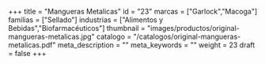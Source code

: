 +++
title = "Mangueras Metalicas"
id = "23"
marcas = ["Garlock","Macoga"]
familias = ["Sellado"]
industrias = ["Alimentos y Bebidas","Biofarmacéuticos"]
thumbnail = "images/productos/original-mangueras-metalicas.jpg"
catalogo = "/catalogos/original-mangueras-metalicas.pdf"
meta_description = ""
meta_keywords = ""
weight = 23
draft = false
+++
